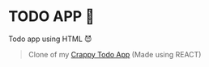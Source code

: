 # TODO APP 📃

Todo app using HTML 😈

> Clone of my <a href="https://github.com/your-code-is-my-property/crappy-todo-app">Crappy Todo App</a> (Made using REACT)

